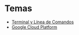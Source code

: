 # Temas
- [Terminal y Línea de Comandos](https://github.com/inertiasas/notas/blob/main/terminal-and-command-line.md)
- [Google Cloud Platform](https://github.com/inertiasas/notas/blob/main/google-cloud-platform-foundations.md)
